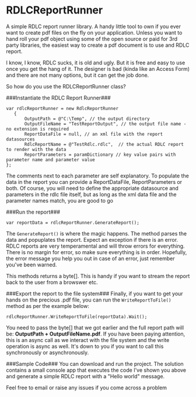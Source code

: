 RDLCReportRunner
================

A simple RDLC report runner library. A handy little tool to own if you ever want to create pdf files on the fly on your application.
Unless you want to hand roll your pdf object using some of the open source or paid for 3rd party libraries, the easiest way to create
a pdf document is to use and RDLC report.

I know, I know, RDLC sucks, it is old and ugly. But it is free and easy to use once you get the hang of it. The designer is bad (kinda
like an Access Form) and there are not many options, but it can get the job done.

So how do you use the RDLCReportRunner class?

###Instantiate the RDLC Report Runner###

```
var rdlcReportRunner = new RdlcReportRunner
   {
       OutputPath = @"C:\Temp", // the output directory
       OutputFileName = "TestReportOutput", // the output file name - no extension is required
       ReportDataFile = null, // an xml file with the report datasources
       RdlcReportName = @"TestRdlc.rdlc",  // the actual RDLC report to render with the data
       ReportParameters = paramDictionary // key value pairs with parameter name and parameter value
};
```
The comments next to each parameter are self explanatory. To populate the data in the report you can provide a ReportDataFile, ReportParameters or both. Of course, you will need to define the appropriate datasource and parameters in the rdlc file itself, but as long as the xml data file and the parameter names match, you are good to go

###Run the report###

```
var reportData = rdlcReportRunner.GenerateReport();
```
The `GenerateReport()` is where the magic happens. The method parses the data and popuplates the report. Expect an exception if there is an error. RDLC reports are very temperamental and will throw errors for everything. There is no margin for error, so make sure everything is in order. Hopefully, the error message you help you out in case of an error, just remember you've been warned. 

This methods returns a byte[]. This is handy if you want to stream the report back to the user from a browswer etc. 

###Export the report to the file system###
Finally, if you want to get your hands on the precious .pdf file, you can run the `WriteReportToFile()` method as per the example below:

```
rdlcReportRunner.WriteReportToFile(reportData).Wait();
```
You need to pass the byte[] that we got earlier and the full report path will be: **OutputPath + OutputFileName.pdf**. If you have been paying attention, this is an async call as we interact with the file system and the write operation is async as well. It's down to you if you want to call this synchronously or asynchronously.

###Sample Code###
You can download and run the project. The solution contains a small console app that executes the code I've shown you above and generate a simple RDLC report with a "Hello world" message.

Feel free to email or raise any issues if you come across a problem
